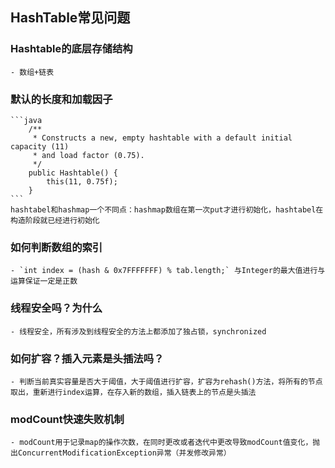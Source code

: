 ## HashTable常见问题

### Hashtable的底层存储结构
    - 数组+链表

### 默认的长度和加载因子
    ```java
        /**
         * Constructs a new, empty hashtable with a default initial capacity (11)
         * and load factor (0.75).
         */
        public Hashtable() {
            this(11, 0.75f);
        }
    ```
    hashtabel和hashmap一个不同点：hashmap数组在第一次put才进行初始化，hashtabel在构造阶段就已经进行初始化

### 如何判断数组的索引

    - `int index = (hash & 0x7FFFFFFF) % tab.length;` 与Integer的最大值进行与运算保证一定是正数

### 线程安全吗？为什么

    - 线程安全，所有涉及到线程安全的方法上都添加了独占锁，synchronized

### 如何扩容？插入元素是头插法吗？

    - 判断当前真实容量是否大于阈值，大于阈值进行扩容，扩容为rehash()方法，将所有的节点取出，重新进行index运算，在存入新的数组，插入链表上的节点是头插法

### modCount快速失败机制

    - modCount用于记录map的操作次数，在同时更改或者迭代中更改导致modCount值变化，抛出ConcurrentModificationException异常（并发修改异常）
